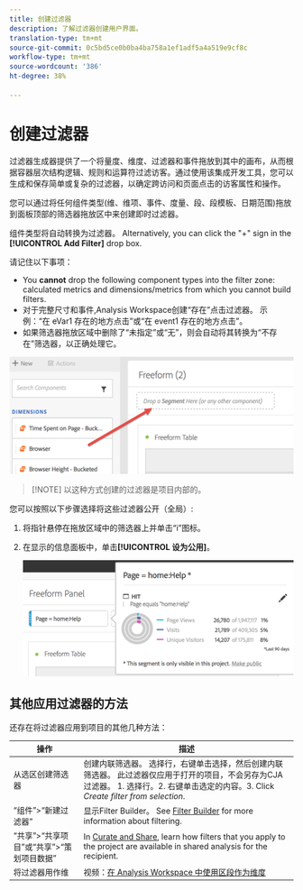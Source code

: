 ```yaml
---
title: 创建过滤器
description: 了解过滤器创建用户界面。
translation-type: tm+mt
source-git-commit: 0c5bd5ce0b0ba4ba758a1ef1adf5a4a519e9cf8c
workflow-type: tm+mt
source-wordcount: '386'
ht-degree: 38%

---
```



# 创建过滤器

过滤器生成器提供了一个将量度、维度、过滤器和事件拖放到其中的画布，从而根据容器层次结构逻辑、规则和运算符过滤访客。通过使用该集成开发工具，您可以生成和保存简单或复杂的过滤器，以确定跨访问和页面点击的访客属性和操作。

您可以通过将任何组件类型(维、维项、事件、度量、段、段模板、日期范围)拖放到面板顶部的筛选器拖放区中来创建即时过滤器。

组件类型将自动转换为过滤器。 Alternatively, you can click the &quot;+&quot; sign in the **[!UICONTROL Add Filter]** drop box.

请记住以下事项：

* You **cannot** drop the following component types into the filter zone: calculated metrics and dimensions/metrics from which you cannot build filters.
* 对于完整尺寸和事件,Analysis Workspace创建“存在”点击过滤器。 示例：“在 eVar1 存在的地方点击”或“在 event1 存在的地方点击”。
* 如果筛选器拖放区域中删除了“未指定”或“无”，则会自动将其转换为“不存在”筛选器，以正确处理它。

![](assets/segment-dropzone.png)

>[!NOTE] 以这种方式创建的过滤器是项目内部的。

您可以按照以下步骤选择将这些过滤器公开（全局）:

1. 将指针悬停在拖放区域中的筛选器上并单击“i”图标。
1. 在显示的信息面板中，单击&#x200B;**[!UICONTROL 设为公用]**。

   ![](assets/segment-info.png)

## 其他应用过滤器的方法

还存在将过滤器应用到项目的其他几种方法：

| 操作 | 描述 |
|--- |--- |
| 从选区创建筛选器 | 创建内联筛选器。 选择行，右键单击选择，然后创建内联筛选器。 此过滤器仅应用于打开的项目，不会另存为CJA过滤器。 1. 选择行。2. 右键单击选定的内容。3. Click *Create filter from selection*. |
| “组件”>“新建过滤器” | 显示Filter Builder。 See [Filter Builder](https://docs.adobe.com/content/help/zh-Hans/analytics/components/segmentation/segmentation-workflow/seg-build.html) for more information about filtering. |
| “共享”>“共享项目”或“共享”>“策划项目数据” | In [Curate and Share](https://docs.adobe.com/content/help/zh-Hans/analytics/analyze/analysis-workspace/curate-share/curate.html#concept_4A9726927E7C44AFA260E2BB2721AFC6), learn how filters that you apply to the project are available in shared analysis for the recipient. |
| 将过滤器用作维 | 视频：[在 Analysis Workspace 中使用区段作为维度](https://www.youtube.com/watch?v=WmSdReKTWto&amp;list=PL2tCx83mn7GuNnQdYGOtlyCu0V5mEZ8sS&amp;index=39) |
